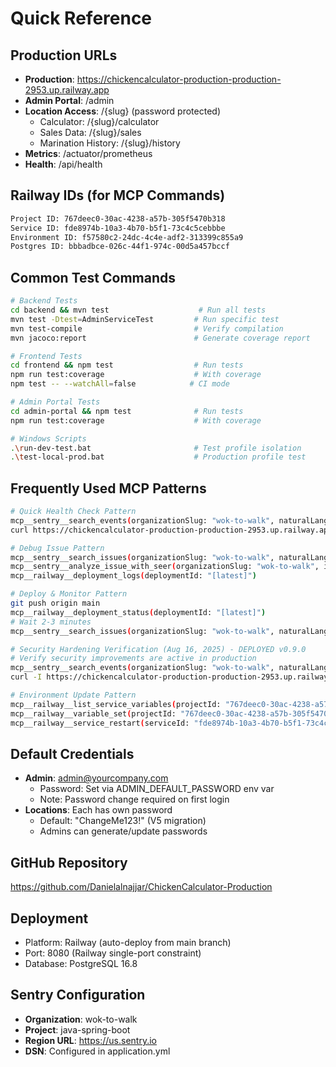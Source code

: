 # Quick Reference

## Production URLs
- **Production**: https://chickencalculator-production-production-2953.up.railway.app
- **Admin Portal**: /admin
- **Location Access**: /{slug} (password protected)
  - Calculator: /{slug}/calculator
  - Sales Data: /{slug}/sales
  - Marination History: /{slug}/history
- **Metrics**: /actuator/prometheus
- **Health**: /api/health

## Railway IDs (for MCP Commands)
```bash
Project ID: 767deec0-30ac-4238-a57b-305f5470b318
Service ID: fde8974b-10a3-4b70-b5f1-73c4c5cebbbe
Environment ID: f57580c2-24dc-4c4e-adf2-313399c855a9
Postgres ID: bbbadbce-026c-44f1-974c-00d5a457bccf
```

## Common Test Commands
```bash
# Backend Tests
cd backend && mvn test                    # Run all tests
mvn test -Dtest=AdminServiceTest         # Run specific test
mvn test-compile                         # Verify compilation
mvn jacoco:report                        # Generate coverage report

# Frontend Tests
cd frontend && npm test                  # Run tests
npm run test:coverage                    # With coverage
npm test -- --watchAll=false            # CI mode

# Admin Portal Tests
cd admin-portal && npm test              # Run tests
npm run test:coverage                    # With coverage

# Windows Scripts
.\run-dev-test.bat                       # Test profile isolation
.\test-local-prod.bat                    # Production profile test
```

## Frequently Used MCP Patterns
```bash
# Quick Health Check Pattern
mcp__sentry__search_events(organizationSlug: "wok-to-walk", naturalLanguageQuery: "error count last 15 minutes")
curl https://chickencalculator-production-production-2953.up.railway.app/api/health

# Debug Issue Pattern
mcp__sentry__search_issues(organizationSlug: "wok-to-walk", naturalLanguageQuery: "recent errors")
mcp__sentry__analyze_issue_with_seer(organizationSlug: "wok-to-walk", issueId: "[ID]")
mcp__railway__deployment_logs(deploymentId: "[latest]")

# Deploy & Monitor Pattern
git push origin main
mcp__railway__deployment_status(deploymentId: "[latest]")
# Wait 2-3 minutes
mcp__sentry__search_issues(organizationSlug: "wok-to-walk", naturalLanguageQuery: "new errors last 5 minutes")

# Security Hardening Verification (Aug 16, 2025) - DEPLOYED v0.9.0
# Verify security improvements are active in production
mcp__sentry__search_events(organizationSlug: "wok-to-walk", naturalLanguageQuery: "PatternParseException last 2 hours")
curl -I https://chickencalculator-production-production-2953.up.railway.app/actuator/prometheus  # Should require ADMIN auth

# Environment Update Pattern
mcp__railway__list_service_variables(projectId: "767deec0-30ac-4238-a57b-305f5470b318", environmentId: "f57580c2-24dc-4c4e-adf2-313399c855a9")
mcp__railway__variable_set(projectId: "767deec0-30ac-4238-a57b-305f5470b318", environmentId: "f57580c2-24dc-4c4e-adf2-313399c855a9", name: "VAR", value: "value")
mcp__railway__service_restart(serviceId: "fde8974b-10a3-4b70-b5f1-73c4c5cebbbe", environmentId: "f57580c2-24dc-4c4e-adf2-313399c855a9")
```

## Default Credentials
- **Admin**: admin@yourcompany.com
  - Password: Set via ADMIN_DEFAULT_PASSWORD env var
  - Note: Password change required on first login
- **Locations**: Each has own password
  - Default: "ChangeMe123!" (V5 migration)
  - Admins can generate/update passwords

## GitHub Repository
https://github.com/Danielalnajjar/ChickenCalculator-Production

## Deployment
- Platform: Railway (auto-deploy from main branch)
- Port: 8080 (Railway single-port constraint)
- Database: PostgreSQL 16.8

## Sentry Configuration
- **Organization**: wok-to-walk
- **Project**: java-spring-boot
- **Region URL**: https://us.sentry.io
- **DSN**: Configured in application.yml